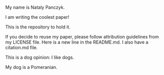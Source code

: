 My name is Nataly Panczyk.

I am writing the coolest paper!

This is the repository to hold it.

If you decide to reuse my paper, please follow attribution guidelines from my LICENSE file.
Here is a new line in the README.md.
I also have a citation.md file.

This is a dog opinion: I like dogs.

My dog is a Pomeranian.
